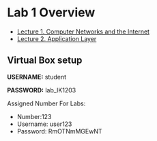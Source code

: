 # Lab 1 Overview
- [Lecture 1. Computer Networks and the Internet](Lecture%201%20-%20Computer%20Networks%20and%20the%20Internet.md)
- [Lecture 2. Application Layer](Lecture%202%20-%20Application%20Layer.md)

## Virtual Box setup
**USERNAME:** student

**PASSWORD:** lab_IK1203

Assigned Number For Labs:
- Number:123
- Username: user123
- Password: RmOTNmMGEwNT
